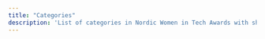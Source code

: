 ```yaml
---
title: "Categories"
description: 'List of categories in Nordic Women in Tech Awards with short descriptions.'
---
```


